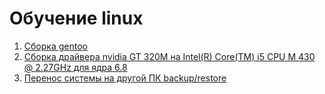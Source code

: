 # Обучение linux
1. [Сборка gentoo](install-gentoo/install-gentoo.md)
2. [Сборка драйвера nvidia GT 320M на Intel(R) Core(TM) i5 CPU M 430  @ 2.27GHz для ядра 6.8](nvidia_340_108/nvidia-340-108-linux6.8.md)
3. [Перенос системы на другой ПК backup/restore](backup-restore-linux/backup-restore-system.md)